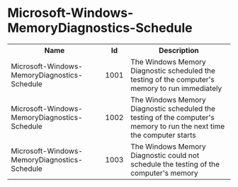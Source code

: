 # Microsoft-Windows-MemoryDiagnostics-Schedule

<table>
<colgroup><col/><col/><col/></colgroup>
<tr><th>Name</th><th>Id</th><th>Description</th></tr>
<tr><td>Microsoft-Windows-MemoryDiagnostics-Schedule</td><td>1001</td><td>The Windows Memory Diagnostic scheduled the testing of the computer&#39;s memory to run immediately</td></tr>
<tr><td>Microsoft-Windows-MemoryDiagnostics-Schedule</td><td>1002</td><td>The Windows Memory Diagnostic scheduled the testing of the computer&#39;s memory to run the next time the computer starts</td></tr>
<tr><td>Microsoft-Windows-MemoryDiagnostics-Schedule</td><td>1003</td><td>The Windows Memory Diagnostic could not schedule the testing of the computer&#39;s memory</td></tr>
</table>
